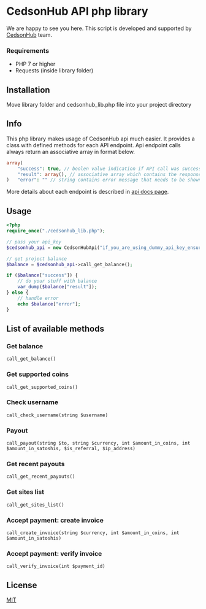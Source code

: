 # CedsonHub API php library
We are happy to see you here. This script is developed and supported by [CedsonHub](https://cedsonhub.site) team.

### Requirements
* PHP 7 or higher
* Requests (inside library folder)

## Installation
Move library folder and cedsonhub_lib.php file into your project directory

## Info
This php library makes usage of CedsonHub api much easier. It provides a class with defined methods for each API endpoint.
Api endpoint calls always return an associative array in format below.

```php
array(
    "success": true, // boolen value indication if API call was successful or not
    "result": array(), // associative array which contains the response body or data sent back via CedsonHub, if success is false this will be an emtpy array
)   "error": "" // string contains error message that needs to be shown to user, empty string if success is true
```

More details about each endpoint is described in [api docs page](https://cedsonhub.site/api-docs).

## Usage

```php
<?php
require_once("./cedsonhub_lib.php");

// pass your api_key
$cedsonhub_api = new CedsonHubApi("if_you_are_using_dummy_api_key_ensure_it_has_50_chars");

// get project balance
$balance = $cedsonhub_api->call_get_balance();

if ($balance["success"]) {
    // do your stuff with balance
    var_dump($balance["result"]);
} else {
    // handle error
    echo $balance["error"];
}
```

## List of available methods

### Get balance
    call_get_balance()
### Get supported coins
    call_get_supported_coins()
### Check username
    call_check_username(string $username)
### Payout
    call_payout(string $to, string $currency, int $amount_in_coins, int $amount_in_satoshis, $is_referral, $ip_address)
### Get recent payouts
    call_get_recent_payouts()
### Get sites list
    call_get_sites_list()
### Accept payment: create invoice
    call_create_invoice(string $currency, int $amount_in_coins, int $amount_in_satoshis)
### Accept payment: verify invoice
    call_verify_invoice(int $payment_id)

## License
[MIT](https://github.com/CedricHalson/cedsonhub_api_php_lib/blob/main/LICENSE)
